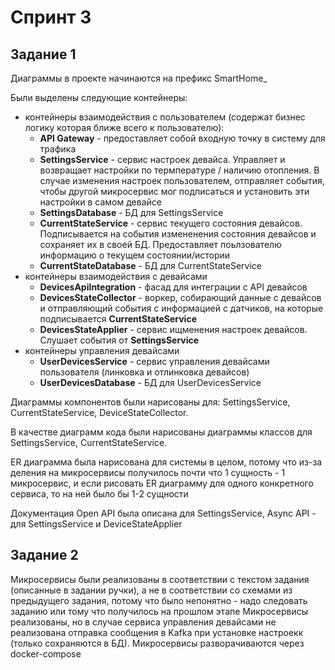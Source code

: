 # Спринт 3

## Задание 1
Диаграммы в проекте начинаются на префикс SmartHome_

Были выделены следующие контейнеры: 
* контейнеры взаимодействия с пользователем (содержат бизнес логику которая ближе всего к пользователю):
  * **API Gateway** - предоставляет собой входную точку в систему для трафика
  * **SettingsService** - сервис настроек девайса. Управляет и возвращает настройки по термпературе / наличию отопления. В случае изменения настроек пользователем, отправляет события, чтобы другой микросервис мог подписаться и установить эти настройки в самом девайсе
  * **SettingsDatabase** - БД для SettingsService
  * **CurrentStateService** - сервис текущего состояния девайсов. Подписывается на события измененения состояния девайсов и сохраняет их в своей БД. Предоставляет поьлзователю информацию о текущем состоянии/истории
  * **CurrentStateDatabase** - БД для CurrentStateService
* контейнеры взаимодействия с девайсами 
  * **DevicesApiIntegration** - фасад для интеграции с API девайсов 
  * **DevicesStateCollector** - воркер, собирающий данные с девайсов и отправляющий события с информацией с датчиков, на которые подписывается **CurrentStateService**
  * **DevicesStateApplier** - сервис ищменения настроек девайсов. Слушает события от **SettingsService**
* контейнеры управления девайсами
  * **UserDevicesService** - сервис управления девайсами пользователя (линковка и отлинковка девайсов)
  * **UserDevicesDatabase** - БД для UserDevicesService

Диаграммы компонентов были нарисованы для: SettingsService, CurrentStateService, DeviceStateCollector. 

В качестве диаграмм кода были нарисованы диаграммы классов для SettingsService, CurrentStateService.

ER диаграмма была нарисована для системы в целом, потому что из-за деления на микросервисы получилось почти что 1 сущность - 1 микросервис, и если рисовать ER диаграмму для одного конкретного сервиса, то на ней было бы 1-2 сущности

Документация Open API была описана для SettingsService, Async API - для SettingsService и DeviceStateApplier

## Задание 2
Микросервисы были реализованы в соответствии с текстом задания (описанные в задании ручки), а не в соответствии со схемами из предыдущего задания, потому что было непонятно - надо следовать заданию или тому что получилось на прошлом этапе 
Микросервисы реализованы, но в случае сервиса управления девайсами не реализована отправка сообщения в Kafka при установке настроекк (только сохраняются в БД). 
Микросервисы разворачиваются через docker-compose

